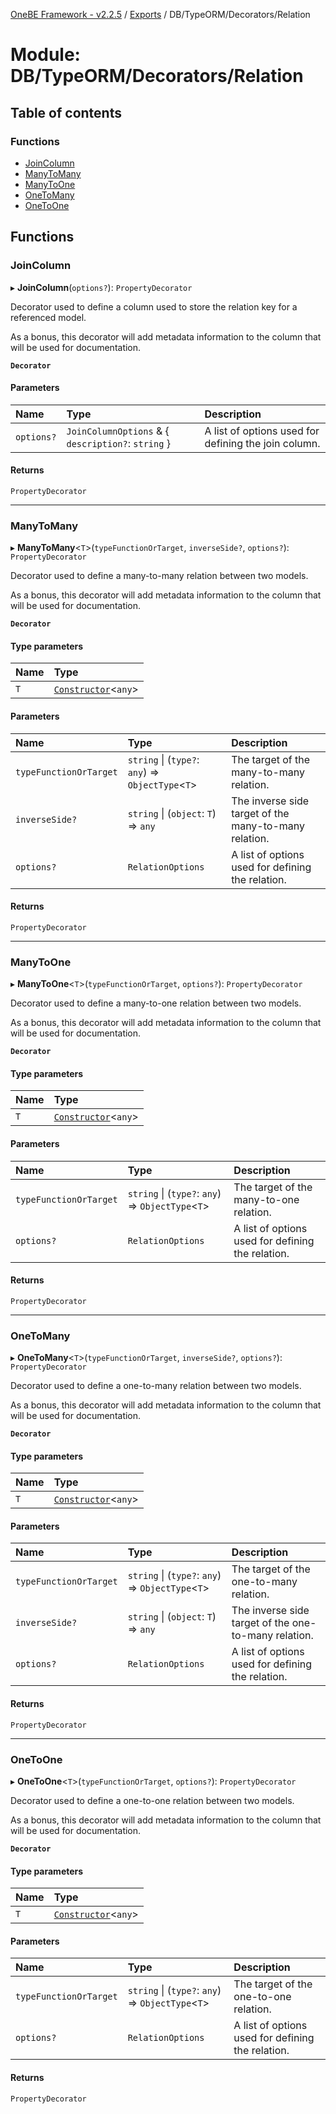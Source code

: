 [OneBE Framework - v2.2.5](../README.md) / [Exports](../modules.md) / DB/TypeORM/Decorators/Relation

# Module: DB/TypeORM/Decorators/Relation

## Table of contents

### Functions

- [JoinColumn](DB_TypeORM_Decorators_Relation.md#joincolumn)
- [ManyToMany](DB_TypeORM_Decorators_Relation.md#manytomany)
- [ManyToOne](DB_TypeORM_Decorators_Relation.md#manytoone)
- [OneToMany](DB_TypeORM_Decorators_Relation.md#onetomany)
- [OneToOne](DB_TypeORM_Decorators_Relation.md#onetoone)

## Functions

### JoinColumn

▸ **JoinColumn**(`options?`): `PropertyDecorator`

Decorator used to define a column used to store the relation key for a referenced model.

As a bonus, this decorator will add metadata information to the column that
will be used for documentation.

**`Decorator`**

#### Parameters

| Name | Type | Description |
| :------ | :------ | :------ |
| `options?` | `JoinColumnOptions` & { `description?`: `string`  } | A list of options used for defining the join column. |

#### Returns

`PropertyDecorator`

___

### ManyToMany

▸ **ManyToMany**<`T`\>(`typeFunctionOrTarget`, `inverseSide?`, `options?`): `PropertyDecorator`

Decorator used to define a many-to-many relation between two models.

As a bonus, this decorator will add metadata information to the column that
will be used for documentation.

**`Decorator`**

#### Type parameters

| Name | Type |
| :------ | :------ |
| `T` | [`Constructor`](Documentation_MetadataTypes.md#constructor)<`any`\> |

#### Parameters

| Name | Type | Description |
| :------ | :------ | :------ |
| `typeFunctionOrTarget` | `string` \| (`type?`: `any`) => `ObjectType`<`T`\> | The target of the many-to-many relation. |
| `inverseSide?` | `string` \| (`object`: `T`) => `any` | The inverse side target of the many-to-many relation. |
| `options?` | `RelationOptions` | A list of options used for defining the relation. |

#### Returns

`PropertyDecorator`

___

### ManyToOne

▸ **ManyToOne**<`T`\>(`typeFunctionOrTarget`, `options?`): `PropertyDecorator`

Decorator used to define a many-to-one relation between two models.

As a bonus, this decorator will add metadata information to the column that
will be used for documentation.

**`Decorator`**

#### Type parameters

| Name | Type |
| :------ | :------ |
| `T` | [`Constructor`](Documentation_MetadataTypes.md#constructor)<`any`\> |

#### Parameters

| Name | Type | Description |
| :------ | :------ | :------ |
| `typeFunctionOrTarget` | `string` \| (`type?`: `any`) => `ObjectType`<`T`\> | The target of the many-to-one relation. |
| `options?` | `RelationOptions` | A list of options used for defining the relation. |

#### Returns

`PropertyDecorator`

___

### OneToMany

▸ **OneToMany**<`T`\>(`typeFunctionOrTarget`, `inverseSide?`, `options?`): `PropertyDecorator`

Decorator used to define a one-to-many relation between two models.

As a bonus, this decorator will add metadata information to the column that
will be used for documentation.

**`Decorator`**

#### Type parameters

| Name | Type |
| :------ | :------ |
| `T` | [`Constructor`](Documentation_MetadataTypes.md#constructor)<`any`\> |

#### Parameters

| Name | Type | Description |
| :------ | :------ | :------ |
| `typeFunctionOrTarget` | `string` \| (`type?`: `any`) => `ObjectType`<`T`\> | The target of the one-to-many relation. |
| `inverseSide?` | `string` \| (`object`: `T`) => `any` | The inverse side target of the one-to-many relation. |
| `options?` | `RelationOptions` | A list of options used for defining the relation. |

#### Returns

`PropertyDecorator`

___

### OneToOne

▸ **OneToOne**<`T`\>(`typeFunctionOrTarget`, `options?`): `PropertyDecorator`

Decorator used to define a one-to-one relation between two models.

As a bonus, this decorator will add metadata information to the column that
will be used for documentation.

**`Decorator`**

#### Type parameters

| Name | Type |
| :------ | :------ |
| `T` | [`Constructor`](Documentation_MetadataTypes.md#constructor)<`any`\> |

#### Parameters

| Name | Type | Description |
| :------ | :------ | :------ |
| `typeFunctionOrTarget` | `string` \| (`type?`: `any`) => `ObjectType`<`T`\> | The target of the one-to-one relation. |
| `options?` | `RelationOptions` | A list of options used for defining the relation. |

#### Returns

`PropertyDecorator`
